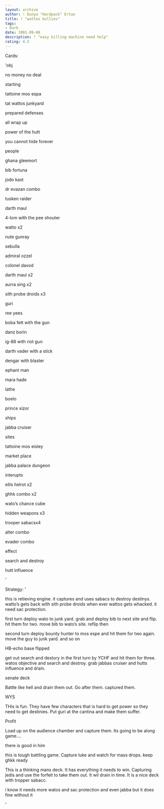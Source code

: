 ```yaml
---
layout: archive
author: ! Dunya "Hardpack" Ertan
title: ! "wattos bullies"
tags:
- Dark
date: 2001-09-08
description: ! "easy killing machine need help"
rating: 4.5
---
```

Cards: 

'obj

no money no deal


starting

tattoine mos espa

tat wattos junkyard

prepared defenses

all wrap up

power of the hutt

you cannot hide forever


people

ghana gleemort

bib fortuna

jodo kast

dr evazan combo

tusken raider

darth maul

4-lom with the pee shouter

watto x2

nute gunray

sebulla

admiral ozzel

colonel davod

darth maul x2

aurra sing x2

sith probe droids x3

guri

ree yees

boba fett with the gun

danz borin

ig-88 with riot gun

darth vader with a stick

dengar with blaster

ephant man

mara hade

lathe

boelo

prince xizor


ships

jabba cruiser


sites

tattoine mos eisley

market place

jabba palace dungeon


interupts

ellis helrot x2

ghhk combo x2

wato’s chance cube

hidden weapons x3

trooper sabacsx4

alter combo

evader combo


effect

search and destroy

hutt influence

'

Strategy: '

this is retieving engine. it captures and uses sabacs to destroy destinys. watto’s gets back with sith probe droids when ever wattos gets whacked. it need sac protection.


first turn deploy wato to junk yard. grab and deploy bib to next site and flip. hit them for two. move bib to wato’s site. reflip then

second turn deploy bounty hunter to mos espe and hit them for two again. move the guy to junk yard. and so on


HB-echo base flipped

get out search and destory in the first turn by YCHF and hit them for three. watos objective and search and destroy. grab jabbas cruiser and hutts influence and drain. 


senate deck


Battle like hell and drain them out. Go after them. captured them.


WYS

THis is fun. They have few characters that is hard to get power so they need to get destinies. Put guri at the cantina and make them suffer. 


Profit

Load up on the audience chamber and capture them. Its going to be along game....


there is good in him

this is tough battling game. Capture luke and watch for mass drops. keep ghkk ready


This is a thinking mans deck. It has everything it needs to win. Capturing jedis and use the forfeit to take them out. It wil drain in time. It is a nice deck with tropper sabacc.

i know it needs more watos and sac protection and even jabba but it does fine without it


'